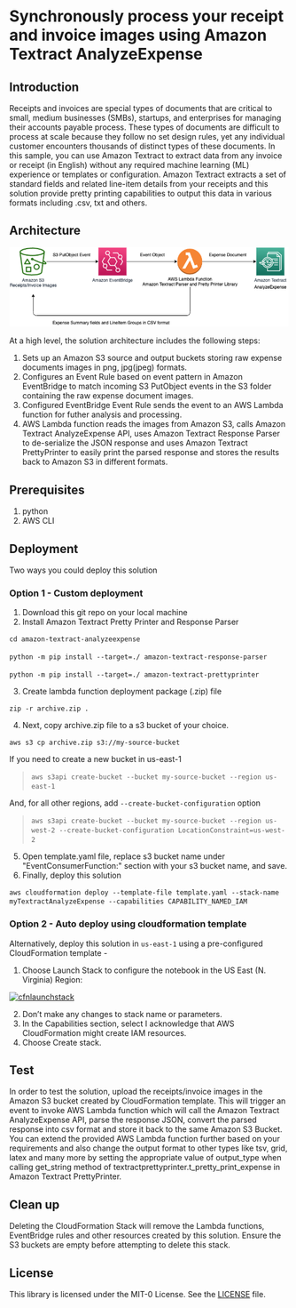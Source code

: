 # Synchronously process your receipt and invoice images using Amazon Textract AnalyzeExpense


## Introduction
Receipts and invoices are special types of documents that are critical to small, medium businesses (SMBs), startups, and enterprises for managing their accounts payable process. These types of documents are difficult to process at scale because they follow no set design rules, yet any individual customer encounters thousands of distinct types of these documents. In this sample, you can use Amazon Textract to extract data from any invoice or receipt (in English) without any required machine learning (ML) experience or templates or configuration. Amazon Textract extracts a set of standard fields and related line-item details from your receipts and this solution provide pretty printing capabilities to output this data in various formats including .csv, txt and others.

## Architecture

![architecture](architecture.png)

At a high level, the solution architecture includes the following steps:
1.	Sets up an Amazon S3 source and output buckets storing raw expense documents images in png, jpg(jpeg) formats.
2.	Configures an Event Rule based on event pattern in Amazon EventBridge to match incoming S3 PutObject events in the S3 folder containing the raw expense document images.
3.	Configured EventBridge Event Rule sends the event to an AWS Lambda function for futher analysis and processing.
4.	AWS Lambda function reads the images from Amazon S3, calls Amazon Textract AnalyzeExpense API, uses Amazon Textract Response Parser to de-serialize the JSON response and uses Amazon Textract PrettyPrinter to easily print the parsed response and stores the results back to Amazon S3 in different formats.

## Prerequisites
1. python
2. AWS CLI

## Deployment

Two ways you could deploy this solution

### Option 1 - Custom deployment
1. Download this git repo on your local machine
2. Install Amazon Textract Pretty Printer and Response Parser
```
cd amazon-textract-analyzeexpense

python -m pip install --target=./ amazon-textract-response-parser

python -m pip install --target=./ amazon-textract-prettyprinter
```
3. Create lambda function deployment package (.zip) file
```
zip -r archive.zip .
```
4. Next, copy archive.zip file to a s3 bucket of your choice.
```
aws s3 cp archive.zip s3://my-source-bucket
```
If you need to create a new bucket in us-east-1
>`aws s3api create-bucket --bucket my-source-bucket --region us-east-1`
>
And, for all other regions, add `--create-bucket-configuration` option
>`aws s3api create-bucket --bucket my-source-bucket --region us-west-2 --create-bucket-configuration LocationConstraint=us-west-2`

5. Open template.yaml file, replace s3 bucket name under "EventConsumerFunction:" section with your s3 bucket name, and save.
6. Finally, deploy this solution
```
aws cloudformation deploy --template-file template.yaml --stack-name myTextractAnalyzeExpense --capabilities CAPABILITY_NAMED_IAM
```


### Option 2 - Auto deploy using cloudformation template
Alternatively, deploy this solution in `us-east-1` using a pre-configured CloudFormation template -
1.	Choose Launch Stack to configure the notebook in the US East (N. Virginia) Region:

[![cfnlaunchstack](https://s3.amazonaws.com/cloudformation-examples/cloudformation-launch-stack.png)](https://us-east-1.console.aws.amazon.com/cloudformation/home?region=us-east-1#/stacks/new?stackName=textract-analyzexpense-demo&templateURL=https://aws-ml-blog.s3.amazonaws.com/artifacts/analyze-expense-documents-textract/Textract-Analyze-Expense-Demo.yaml)

2. Don’t make any changes to stack name or parameters.
3. In the Capabilities section, select I acknowledge that AWS CloudFormation might create IAM resources.
4. Choose Create stack.

## Test
In order to test the solution, upload the receipts/invoice images in the Amazon S3 bucket created by CloudFormation template. This will trigger an event to invoke AWS Lambda function which will call the Amazon Textract AnalyzeExpense API, parse the response JSON, convert the parsed response into csv format and store it back to the same Amazon S3 Bucket. You can extend the provided AWS Lambda function further based on your requirements and also change the output format to other types like tsv, grid, latex and many more by setting the appropriate value of output_type when calling get_string method of textractprettyprinter.t_pretty_print_expense in Amazon Textract PrettyPrinter.

## Clean up

Deleting the CloudFormation Stack will remove the Lambda functions, EventBridge rules and other resources created by this solution. Ensure the S3 buckets are empty before attempting to delete this stack.

## License

This library is licensed under the MIT-0 License. See the [LICENSE](LICENSE) file.
